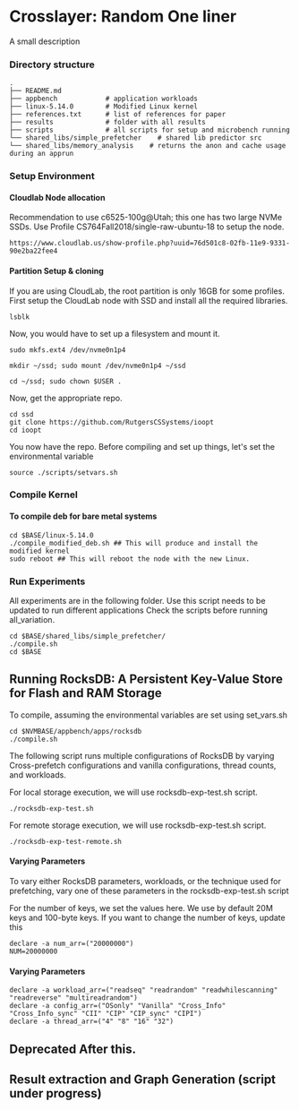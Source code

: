 Crosslayer: Random One liner
==================================================

A small description


### Directory structure
```
.
├── README.md
├── appbench            # application workloads
├── linux-5.14.0        # Modified Linux kernel
├── references.txt      # list of references for paper
├── results             # folder with all results 
├── scripts             # all scripts for setup and microbench running
└── shared_libs/simple_prefetcher    # shared lib predictor src
└── shared_libs/memory_analysis    # returns the anon and cache usage during an apprun
```

### Setup Environment

#### Cloudlab Node allocation
Recommendation to use c6525-100g@Utah; this one has two large NVMe SSDs.
Use Profile CS764Fall2018/single-raw-ubuntu-18 to setup the node.
```
https://www.cloudlab.us/show-profile.php?uuid=76d501c8-02fb-11e9-9331-90e2ba22fee4
```

#### Partition Setup & cloning
If you are using CloudLab, the root partition is only 16GB for some profiles.
First setup the CloudLab node with SSD and install all the required libraries.
```
lsblk
```

Now, you would have to set up a filesystem and mount it. 

```
sudo mkfs.ext4 /dev/nvme0n1p4

mkdir ~/ssd; sudo mount /dev/nvme0n1p4 ~/ssd

cd ~/ssd; sudo chown $USER .
```


Now, get the appropriate repo.

```
cd ssd
git clone https://github.com/RutgersCSSystems/ioopt
cd ioopt
```

You now have the repo. Before compiling and set up things, let's set the environmental variable
```
source ./scripts/setvars.sh 
```

### Compile Kernel

#### To compile deb for bare metal systems
```
cd $BASE/linux-5.14.0
./compile_modified_deb.sh ## This will produce and install the modified kernel
sudo reboot ## This will reboot the node with the new Linux. 
```

### Run Experiments
All experiments are in the following folder. Use this script needs to be updated to run different applications Check the scripts before running all_variation.
```
cd $BASE/shared_libs/simple_prefetcher/
./compile.sh
cd $BASE
```

## Running RocksDB: A Persistent Key-Value Store for Flash and RAM Storage
To compile, assuming the environmental variables are set using set_vars.sh
```
cd $NVMBASE/appbench/apps/rocksdb
./compile.sh
```

The following script runs multiple configurations of RocksDB by varying 
Cross-prefetch configurations and vanilla configurations, thread counts, and workloads.

For local storage execution, we will use rocksdb-exp-test.sh script. 
```
./rocksdb-exp-test.sh 

```
For remote storage execution, we will use rocksdb-exp-test.sh script. 
```
./rocksdb-exp-test-remote.sh
```


#### Varying Parameters
To vary either RocksDB parameters, workloads, or the technique used for prefetching, vary one of these parameters in the 
rocksdb-exp-test.sh script

For the number of keys, we set the values here. We use by default 20M keys and 100-byte keys. If you want to change the number 
of keys, update this
```
declare -a num_arr=("20000000")
NUM=20000000
```

#### Varying Parameters
```
declare -a workload_arr=("readseq" "readrandom" "readwhilescanning" "readreverse" "multireadrandom")
declare -a config_arr=("OSonly" "Vanilla" "Cross_Info" "Cross_Info_sync" "CII" "CIP" "CIP_sync" "CIPI")
declare -a thread_arr=("4" "8" "16" "32")
```


## Deprecated After this.


## Result extraction and Graph Generation (script under progress)










